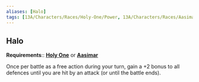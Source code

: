 ```yaml
---
aliases: [Halo]
tags: [13A/Characters/Races/Holy-One/Power, 13A/Characters/Races/Aasimar/Power]
---
```


## Halo

**Requirements**:: **[Holy One](../Holy%20One-Aasimar.md)** or **[Aasimar](../Holy%20One-Aasimar.md)**

Once per battle as a free action during your turn, gain a +2 bonus to all defences until you are hit by an attack (or until the battle ends).
